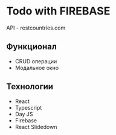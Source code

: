 [//]: # (![preview]&#40;https://github.com/pv18/list_of_countries/blob/master/public/img/preview.jpg&#41;)
# Todo with FIREBASE

API - restcountries.com

## Функционал

* CRUD операции
* Модальное окно

## Технологии

* React
* Typescript
* Day JS
* Firebase
* React Slidedown